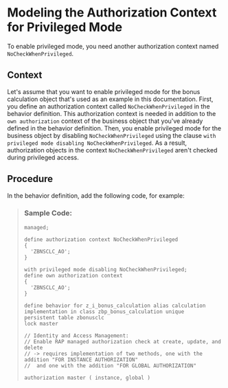 <!-- loiob688095178884a07b2db1b9bceff4cb9 -->

# Modeling the Authorization Context for Privileged Mode

To enable privileged mode, you need another authorization context named `NoCheckWhenPrivileged`.



## Context

Let's assume that you want to enable privileged mode for the bonus calculation object that's used as an example in this documentation. First, you define an authorization context called `NoCheckWhenPrivileged` in the behavior definition. This authorization context is needed in addition to the `own authorization` context of the business object that you've already defined in the behavior definition. Then, you enable privileged mode for the business object by disabling `NoCheckWhenPrivileged` using the clause `with privileged mode disabling NoCheckWhenPrivileged`. As a result, authorization objects in the context `NoCheckWhenPrivileged` aren't checked during privileged access.



## Procedure

In the behavior definition, add the following code, for example:

 > ### Sample Code:  
> ```
> managed;
> 
> define authorization context NoCheckWhenPrivileged
> {
>   'ZBNSCLC_AO';
> }
> 
> with privileged mode disabling NoCheckWhenPrivileged;
> define own authorization context
> {
>   'ZBNSCLC_AO';
> }
> 
> define behavior for z_i_bonus_calculation alias calculation
> implementation in class zbp_bonus_calculation unique
> persistent table zbonusclc
> lock master
> 
> // Identity and Access Management:
> // Enable RAP managed authorization check at create, update, and delete
> // -> requires implementation of two methods, one with the addition "FOR INSTANCE AUTHORIZATION"
> //  and one with the addition "FOR GLOBAL AUTHORIZATION"
> 
> authorization master ( instance, global )
> ```

 